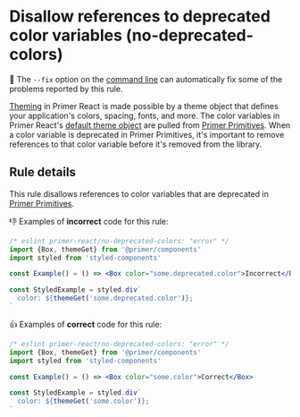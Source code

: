 # Disallow references to deprecated color variables (no-deprecated-colors)

🔧 The `--fix` option on the [command line](https://eslint.org/docs/user-guide/command-line-interface#fixing-problems) can automatically fix some of the problems reported by this rule.

[Theming](https://primer.style/react/theming) in Primer React is made possible by a theme object that defines your application's colors, spacing, fonts, and more. The color variables in Primer React's [default theme object](https://primer.style/react/theme-reference) are pulled from [Primer Primitives](https://github.com/primer/primitives). When a color variable is deprecated in Primer Primitives, it's important to remove references to that color variable before it's removed from the library.   

## Rule details

This rule disallows references to color variables that are deprecated in [Primer Primitives](https://github.com/primer/primitives).


👎 Examples of **incorrect** code for this rule:

```jsx
/* eslint primer-react/no-deprecated-colors: "error" */
import {Box, themeGet} from '@primer/components'
import styled from 'styled-components'

const Example() = () => <Box color="some.deprecated.color">Incorrect</Box>

const StyledExample = styled.div`
  color: ${themeGet('some.deprecated.color')};
`
```

👍 Examples of **correct** code for this rule:

```jsx
/* eslint primer-react/no-deprecated-colors: "error" */
import {Box, themeGet} from '@primer/components'
import styled from 'styled-components'

const Example() = () => <Box color="some.color">Correct</Box>

const StyledExample = styled.div`
  color: ${themeGet('some.color')};
`
```
